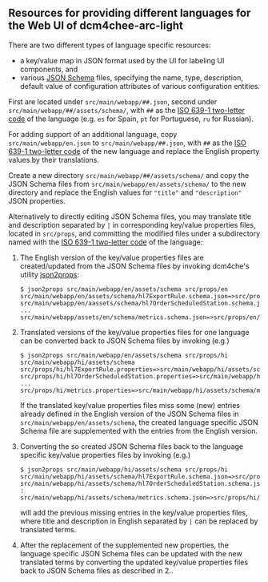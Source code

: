 ## Resources for providing different languages for the Web UI of dcm4chee-arc-light

There are two different types of language specific resources:
- a key/value map in JSON format used by the UI for labeling UI components, and
- various [JSON Schema](https://json-schema.org/) files, specifying the name, type, description, default value
  of configuration attributes of various configuration entities.

First are located under `src/main/webapp/##.json`, second under `src/main/webapp/##/assets/schema/`,
with `##` as the [ISO 639-1 two-letter code](https://en.wikipedia.org/wiki/List_of_ISO_639-1_codes)
of the language (e.g. `es` for Spain, `pt` for Portuguese, `ru` for Russian). 

For adding support of an additional language, copy `src/main/webapp/en.json` to `src/main/webapp/##.json`,
with `##` as the [ISO 639-1 two-letter code](https://en.wikipedia.org/wiki/List_of_ISO_639-1_codes) of the new
language and replace the English property values by their translations.

Create a new directory `src/main/webapp/##/assets/schema/` and copy the JSON Schema files from `src/main/webapp/en/assets/schema/`
to the new directory and replace the English values for `"title"` and `"description"` JSON properties.

Alternatively to directly editing JSON Schema files, you may translate title and description separated by `|` in
corresponding key/value properties files, located in `src/props`, and committing the modified files under a
subdirectory named with the [ISO 639-1 two-letter code](https://en.wikipedia.org/wiki/List_of_ISO_639-1_codes)
of the language:

1. The English version of the key/value properties files are created/updated from the JSON Schema files by invoking
dcm4che's utility [json2props](https://github.com/dcm4che/dcm4che/tree/master/dcm4che-tool/dcm4che-tool-json2props):
   ```
   $ json2props src/main/webapp/en/assets/schema src/props/en
   src/main/webapp/en/assets/schema/hl7ExportRule.schema.json=>src/props/en/hl7ExportRule.properties
   src/main/webapp/en/aassets/schema/hl7OrderScheduledStation.schema.json=>src/props/en/hl7OrderScheduledStation.properties
   ...
   src/main/webapp/assets/en/schema/metrics.schema.json=>src/props/en/metrics.properties
   ```

2. Translated versions of the key/value properties files for one language can be converted back to JSON Schema files by
invoking (e.g.)
   ```
   $ json2props src/main/webapp/en/assets/schema src/props/hi src/main/webapp/hi/assets/schema
   src/props/hi/hl7ExportRule.properties=>src/main/webapp/hi/assets/schema/hl7ExportRule.schema.json
   src/props/hi/hl7OrderScheduledStation.properties=>src/main/webapp/hi/assets/schema/hl7OrderScheduledStation.schema.json
   ...
   src/props/hi/metrics.properties=>src/main/webapp/hi/assets/schema/metrics.schema.json
   ```
   
   If the translated key/value properties files miss some (new) entries already defined in the English version of the
   JSON Schema files in `src/main/webapp/en/assets/schema`, the created language specific JSON Schema file are supplemented
   with the entries from the English version.

3. Converting the so created JSON Schema files back to the language specific key/value properties files by invoking (e.g.) 
   ```
   $ json2props src/main/webapp/hi/assets/schema src/props/hi
   src/main/webapp/hi/assets/schema/hl7ExportRule.schema.json=>src/props/hi/hl7ExportRule.properties
   src/main/webapp/hi/assets/schema/hl7OrderScheduledStation.schema.json=>src/props/hi/hl7OrderScheduledStation.properties
   :
   src/main/webapp/hi/assets/schema/metrics.schema.json=>src/props/hi/metrics.properties
   ```
   will add the previous missing entries in the key/value properties files, where title and description in English
   separated by `|` can be replaced by translated terms.

4. After the replacement of the supplemented new properties, the language specific JSON Schema files can be updated with
the new translated terms by converting the updated key/value properties files back to JSON Schema files as described in 2..
    

